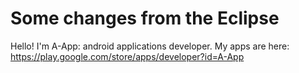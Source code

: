 Some changes from the Eclipse
===========

Hello! I'm A-App: android applications developer.
My apps are here: https://play.google.com/store/apps/developer?id=A-App

